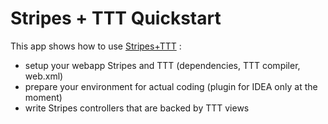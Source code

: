 # Stripes + TTT Quickstart

This app shows how to use [Stripes+TTT](https://github.com/pojosontheweb/ttt/tree/master/stripes) :

* setup your webapp Stripes and TTT (dependencies, TTT compiler, web.xml)
* prepare your environment for actual coding (plugin for IDEA only at the moment)
* write Stripes controllers that are backed by TTT views



